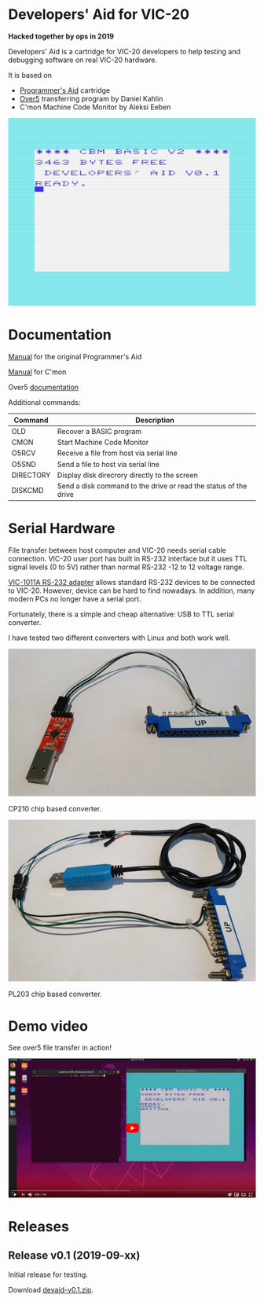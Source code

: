 # Developers' Aid for VIC-20

**Hacked together by ops in 2019**

Developers' Aid is a cartridge for VIC-20 developers to help testing and
debugging software on real VIC-20 hardware.

It is based on

- [Programmer's Aid](http://sleepingelephant.com/denial/wiki/index.php?title=VIC-1212_Programmers_Aid_Cartridge) cartridge
- [Over5](http://www.kahlin.net/daniel/over5/) transferring program by Daniel Kahlin
- C'mon Machine Code Monitor by Aleksi Eeben

![START_SCREEN](screenshot-01.png)

# Documentation

[Manual](http://www.zimmers.net/anonftp/pub/cbm/vic20/manuals/VIC_1212_Programmers_Aid.pdf) for the original Programmer's Aid

[Manual](http://www.zimmers.net/anonftp/pub/cbm/vic20/programming/cmon.txt) for C'mon

Over5 [documentation](https://github.com/ops/over5/tree/master/doc)

Additional commands:

| Command   | Description |
| --------- | ----------- |
| OLD       | Recover a BASIC program |
| CMON      | Start Machine Code Monitor |
| O5RCV     | Receive a file from host via serial line |
| O5SND     | Send a file to host via serial line |
| DIRECTORY | Display disk direcrory directly to the screen |
| DISKCMD   | Send a disk command to the drive or read the status of the drive|

# Serial Hardware

File transfer between host computer and VIC-20 needs serial cable connection.
VIC-20 user port has built in RS-232 interface but it uses TTL signal
levels (0 to 5V) rather than normal RS-232 -12 to 12 voltage range.

[VIC-1011A RS-232 adapter](http://sleepingelephant.com/denial/wiki/index.php?title=VIC-1011A_RS232C_adapter)
allows standard RS-232 devices to be connected to VIC-20. However, device
can be hard to find nowadays. In addition, many modern PCs no longer
have a serial port.

Fortunately, there is a simple and cheap alternative: USB to TTL serial
converter.

I have tested two different converters with Linux and both work well.

![CP210](cp210x.jpg)

CP210 chip based converter.

![PL2303](pl2303.jpg)

PL203 chip based converter.

# Demo video

See over5 file transfer in action!

[![VIDEO](yt.png)](https://www.youtube.com/watch?v=YXu-9LwoQxI)

# Releases

## Release v0.1 (2019-09-xx)

Initial release for testing.

Download [devaid-v0.1.zip](devaid-v0.1.zip).
